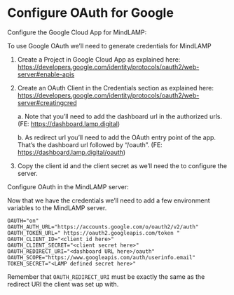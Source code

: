 # Configure OAuth for Google #

Configure the Google Cloud App for MindLAMP:

To use Google OAuth we’ll need to generate credentials for MindLAMP
1.	Create a Project in Google Cloud App as explained here: https://developers.google.com/identity/protocols/oauth2/web-server#enable-apis
2.	Create an OAuth Client in the Credentials section as explained here:
https://developers.google.com/identity/protocols/oauth2/web-server#creatingcred

    a.	Note that you’ll need to add the dashboard url in the authorized urls. (FE: https://dashboard.lamp.digital)

    b.	As redirect url you’ll need to add the OAuth entry point of the app. That’s the dashboard url followed by “/oauth”. (FE: https://dashboard.lamp.digital/oauth)
 
 3.	Copy the client id and the client secret as we’ll need the to configure the server.

Configure OAuth in the MindLAMP server:

Now that we have the credentials we’ll need to add a few environment variables to the MindLAMP server.

    OAUTH="on"
    OAUTH_AUTH_URL="https://accounts.google.com/o/oauth2/v2/auth"
    OAUTH_TOKEN_URL=" https://oauth2.googleapis.com/token "
    OAUTH_CLIENT_ID="<client id here>"
    OAUTH_CLIENT_SECRET="<client secret here>"
    OAUTH_REDIRECT_URI="<dashboard URL here>/oauth"
    OAUTH_SCOPE="https://www.googleapis.com/auth/userinfo.email"
    TOKEN_SECRET="<LAMP defined secret here>"

Remember that `OAUTH_REDIRECT_URI` must be exactly the same as the redirect URI the client was set up with.
